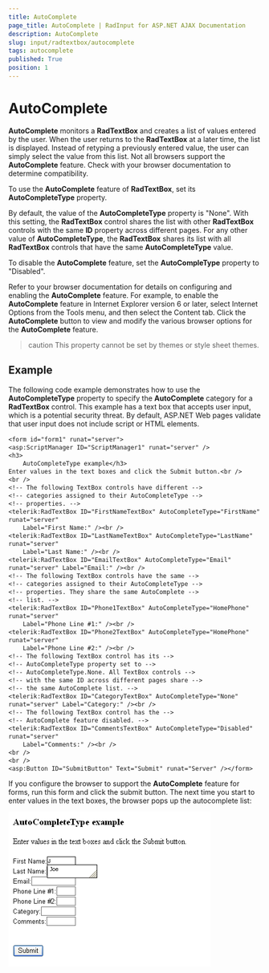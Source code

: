 ```yaml
---
title: AutoComplete
page_title: AutoComplete | RadInput for ASP.NET AJAX Documentation
description: AutoComplete
slug: input/radtextbox/autocomplete
tags: autocomplete
published: True
position: 1
---
```


# AutoComplete



**AutoComplete** monitors a **RadTextBox** and creates a list of values entered by the user. When the user returns to the **RadTextBox** at a later time, the list is displayed. Instead of retyping a previously entered value, the user can simply select the value from this list. Not all browsers support the **AutoComplete** feature. Check with your browser documentation to determine compatibility.

To use the **AutoComplete** feature of **RadTextBox**, set its **AutoCompleteType** property.

By default, the value of the **AutoCompleteType** property is "None". With this setting, the **RadTextBox** control shares the list with other **RadTextBox** controls with the same **ID** property across different pages. For any other value of **AutoCompleteType**, the **RadTextBox** shares its list with all **RadTextBox** controls that have the same **AutoCompleteType** value.

To disable the **AutoComplete** feature, set the **AutoCompleType** property to "Disabled".

Refer to your browser documentation for details on configuring and enabling the **AutoComplete** feature. For example, to enable the **AutoComplete** feature in Internet Explorer version 6 or later, select Internet Options from the Tools menu, and then select the Content tab. Click the **AutoComplete** button to view and modify the various browser options for the **AutoComplete** feature.

>caution This property cannot be set by themes or style sheet themes.
>


## Example

The following code example demonstrates how to use the **AutoCompleteType** property to specify the **AutoComplete** category for a **RadTextBox** control. This example has a text box that accepts user input, which is a potential security threat. By default, ASP.NET Web pages validate that user input does not include script or HTML elements.

````ASPNET
<form id="form1" runat="server">
<asp:ScriptManager ID="ScriptManager1" runat="server" />
<h3>
	AutoCompleteType example</h3>
Enter values in the text boxes and click the Submit button.<br />
<br />
<!-- The following TextBox controls have different -->
<!-- categories assigned to their AutoCompleteType -->
<!-- properties. -->
<telerik:RadTextBox ID="FirstNameTextBox" AutoCompleteType="FirstName" runat="server"
	Label="First Name:" /><br />
<telerik:RadTextBox ID="LastNameTextBox" AutoCompleteType="LastName" runat="server"
	Label="Last Name:" /><br />
<telerik:RadTextBox ID="EmailTextBox" AutoCompleteType="Email" runat="server" Label="Email:" /><br />
<!-- The following TextBox controls have the same -->
<!-- categories assigned to their AutoCompleteType -->
<!-- properties. They share the same AutoComplete -->
<!-- list. -->
<telerik:RadTextBox ID="Phone1TextBox" AutoCompleteType="HomePhone" runat="server"
	Label="Phone Line #1:" /><br />
<telerik:RadTextBox ID="Phone2TextBox" AutoCompleteType="HomePhone" runat="server"
	Label="Phone Line #2:" /><br />
<!-- The following TextBox control has its -->
<!-- AutoCompleteType property set to -->
<!-- AutoCompleteType.None. All TextBox controls -->
<!-- with the same ID across different pages share -->
<!-- the same AutoComplete list. -->
<telerik:RadTextBox ID="CategoryTextBox" AutoCompleteType="None" runat="server" Label="Category:" /><br />
<!-- The following TextBox control has the -->
<!-- AutoComplete feature disabled. -->
<telerik:RadTextBox ID="CommentsTextBox" AutoCompleteType="Disabled" runat="server"
	Label="Comments:" /><br />
<br />
<br />
<asp:Button ID="SubmitButton" Text="Submit" runat="Server" /></form>
````



If you configure the browser to support the **AutoComplete** feature for forms, run this form and click the submit button. The next time you start to enter values in the text boxes, the browser pops up the autocomplete list:

![AutoComplete](images/AutoComplete.png)
